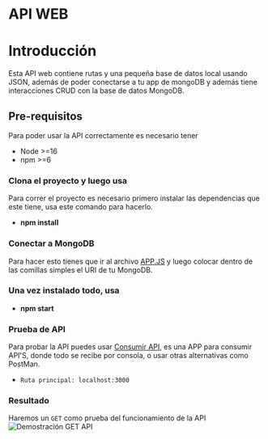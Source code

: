 # API WEB
# **Introducción**
Esta API web contiene rutas y una pequeña base de datos local usando JSON, además de poder conectarse a tu app de mongoDB y además tiene interacciones CRUD con la base de datos MongoDB.
## **Pre-requisitos**
Para poder usar la API correctamente es necesario tener
 - Node >=16
 - npm >=6
### **Clona el proyecto y luego usa**
Para correr el proyecto es necesario primero instalar las dependencias que este tiene, usa este comando para hacerlo.
-   **npm install**
### **Conectar a MongoDB**
Para hacer esto tienes que ir al archivo [APP.JS](./src/app.js) y luego colocar dentro de las comillas simples el URI de tu MongoDB.
### **Una vez instalado todo, usa**
-   **npm start**
### **Prueba de API**
Para probar la API puedes usar [Consumir API](https://github.com/SbleitZ/Consumir-API), es una APP para consumir API'S, donde todo se recibe por consola, o usar otras alternativas como PostMan.
- `Ruta principal: localhost:3000`
### Resultado
Haremos un `GET` como prueba del funcionamiento de la API
<image src="./imagen_demostracion.png" alt="Demostración GET API">
